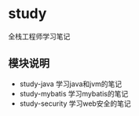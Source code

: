 # study #
全栈工程师学习笔记
## 模块说明 ##
- study-java 学习java和jvm的笔记
- study-mybatis 学习mybatis的笔记
- study-security 学习web安全的笔记

